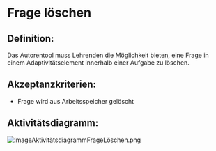 # Frage löschen

## Definition:

Das Autorentool muss Lehrenden die Möglichkeit bieten, eine Frage in einem Adaptivitätselement innerhalb einer Aufgabe
zu löschen.

## Akzeptanzkriterien:

- Frage wird aus Arbeitsspeicher gelöscht

## Aktivitätsdiagramm:

![imageAktivitätsdiagrammFrageLöschen.png](imageAktivitätsdiagrammFrageLöschen.png)
